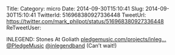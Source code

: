 Title: 
Category: micro
Date: 2014-09-30T15:10:41
Slug: 2014-09-30T15:10:41
TwitterId: 516968380927336448
TweetUrl: https://twitter.com/mark_philpot/status/516968380927336448
ReTweetUser: 

INLEGEND: Stones At Goliath [pledgemusic.com/projects/inleg…](http://www.pledgemusic.com/projects/inlegend) [@PledgeMusic](https://twitter.com/PledgeMusic) [@inlegendband](https://twitter.com/inlegendband) (Can’t wait!)